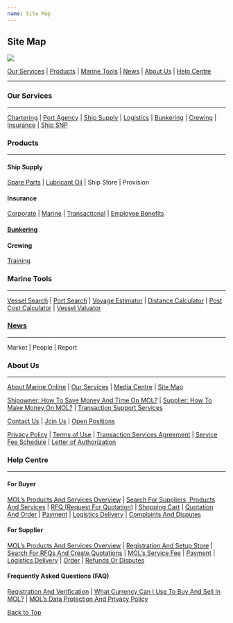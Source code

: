 ```yaml
---
name: Site Map
---
```


## Site Map

![](https://bwec-file.oss-cn-hongkong.aliyuncs.com/cms/sitemap.jpg)

[Our Services](#our-services) | [Products](#products) | [Marine Tools](#marine-tools) | [News](#news) | [About Us](#about-us) | [Help Centre](#help-centre) 

---

### Our Services
---

 [Chartering](https://www.emarineonline.com/#/service-info/chartering) |  [Port Agency](https://www.emarineonline.com/#/service-info/port-agency) |  [Ship Supply](https://www.emarineonline.com/#/service-info/ship-supply) |  [Logistics](https://www.emarineonline.com/#/service-info/logistics) |  [Bunkering](https://www.emarineonline.com/#/service-info/bunkering) |  [Crewing](https://www.emarineonline.com/#/service-info/crewing) |  [Insurance](https://www.emarineonline.com/#/service-info/insurance) |  [Ship SNP](https://www.emarineonline.com/#/service-info/ship-snp)

### Products
---

#### Ship Supply

 [Spare Parts](https://www.emarineonline.com/#/product/search?cateId=220388697768460300&catePid=220387843036413964&cateGid=220385573683068940) |  [Lubricant Oil](https://www.emarineonline.com/#/product/search?cateId=220388697768460300&catePid=220387843036413964&cateGid=220385573683068940) | Ship Store | Provision

#### Insurance

 [Corporate](https://www.emarineonline.com/#/product/search?cateId=220388697768460300&catePid=220387843036413964&cateGid=220385573683068940) |  [Marine](https://www.emarineonline.com/#/product/search?cateId=220388697768460300&catePid=220387843036413964&cateGid=220385573683068940) |  [Transactional](https://www.emarineonline.com/#/product/search?cateId=220388697768460300&catePid=220387843036413964&cateGid=220385573683068940) |  [Employee Benefits](https://www.emarineonline.com/#/product/search?cateId=220388697768460300&catePid=220387843036413964&cateGid=220385573683068940)

####  [Bunkering](https://www.emarineonline.com/#/product/search?cateId=220388697768460300&catePid=220387843036413964&cateGid=220385573683068940)

#### Crewing

 [Training](https://www.emarineonline.com/#/product/search?cateId=220388697768460300&catePid=220387843036413964&cateGid=220385573683068940)

### Marine Tools
---

 [Vessel Search](https://www.emarineonline.com/#/tools/vessel-search) |  [Port Search](https://www.emarineonline.com/#/tools/port-search) |  [Voyage Estimator](https://www.emarineonline.com/#/tools/voyage-estimator) |  [Distance Calculator](https://www.emarineonline.com/#/tools/distance-calculator) |  [Post Cost Calculator](https://www.emarineonline.com/#/tools/port-cost-calculator) |  [Vessel Valuator](https://www.emarineonline.com/#/tools/vessel-valuator)

###  [News](https://www.emarineonline.com/#/news)
---

Market | People | Report

### About Us
---

 [About Marine Online](https://aboutus.emarineonline.com/docs/knowus/aboutus) |  [Our Services](https://aboutus.emarineonline.com/docs/knowus/ourservices) |  [Media Centre](https://aboutus.emarineonline.com/docs/knowus/mediacentre) |  [Site Map](https://aboutus.emarineonline.com/docs/knowus/sitemap)

 [Shipowner: How To Save Money And Time On MOL?](https://aboutus.emarineonline.com/docs/business/business_shipowner) |  [Supplier: How To Make Money On MOL?](https://aboutus.emarineonline.com/docs/business/business_supplier) |  [Transaction Support Services](https://aboutus.emarineonline.com/docs/business/business_support)

 [Contact Us](https://aboutus.emarineonline.com/docs/connect/contactus) |  [Join Us](https://aboutus.emarineonline.com/docs/connect/joinus) |  [Open Positions](https://aboutus.emarineonline.com/docs/connect/job)

 [Privacy Policy](https://aboutus.emarineonline.com/docs/terms/policy) |  [Terms of Use](https://aboutus.emarineonline.com/docs/terms/tnc) |  [Transaction Services Agreement](https://aboutus.emarineonline.com/docs/terms/agreement) |  [Service Fee Schedule](https://aboutus.emarineonline.com/docs/terms/fee) |  [Letter of Authorization](https://aboutus.emarineonline.com/docs/terms/loa)

### Help Centre
---

#### For Buyer 

 [MOL’s Products And Services Overview](https://docs.emarineonline.com/docs/buyer/mol_prod_ser_overview) |  [Search For Suppliers, Products And Services](https://docs.emarineonline.com/docs/buyer/search_sup_prod_ser) |  [RFQ (Request For Quotation)](https://docs.emarineonline.com/docs/buyer/rfq) |  [Shopping Cart](https://docs.emarineonline.com/docs/buyer/shopping_cart) |  [Quotation And Order](https://docs.emarineonline.com/docs/buyer/quotation_and_order) |  [Payment](https://docs.emarineonline.com/docs/buyer/payment) |  [Logistics Delivery](https://docs.emarineonline.com/docs/buyer/logistics_delivery) |  [Complaints And Disputes](https://docs.emarineonline.com/docs/buyer/complaints_and_disputes)

#### For Supplier 

 [MOL’s Products And Services Overview](https://docs.emarineonline.com/docs/supplier/mol_prod_ser_overview) |  [Registration And Setup Store](https://docs.emarineonline.com/docs/supplier/register_setup_store) |  [Search For RFQs And Create Quotations](https://docs.emarineonline.com/docs/supplier/search_rfqs_create_quotations) |  [MOL’s Service Fee](https://docs.emarineonline.com/docs/supplier/mol_service_fee) |  [Payment](https://docs.emarineonline.com/docs/supplier/payment) |  [Logistics Delivery](https://docs.emarineonline.com/docs/supplier/logistics_delivery) |  [Order](https://docs.emarineonline.com/docs/supplier/order) |  [Refunds Or Disputes](https://docs.emarineonline.com/docs/supplier/refunds_disputes)

#### Frequently Asked Questions (FAQ)

 [Registration And Verification](https://docs.emarineonline.com/docs/faq/reg_verify) |  [What Currency Can I Use To Buy And Sell In MOL?](https://docs.emarineonline.com/docs/faq/currency_mol) |  [MOL’s Data Protection And Privacy Policy](https://docs.emarineonline.com/docs/faq/mol_data_protection_privacy)

  [Back to Top](sitemap#)
